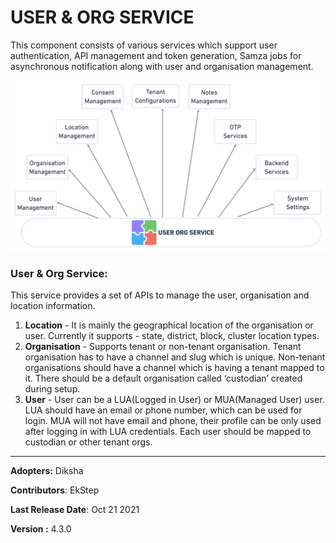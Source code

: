 # USER & ORG SERVICE

This component consists of various services which support user authentication, API management and token generation, Samza jobs for asynchronous notification along with user and organisation management.

![User Org service - Features](<../../../.gitbook/assets/image (2) (1) (1).png>)

### User & Org Service: <a href="#user-and-org-service" id="user-and-org-service"></a>

This service provides a set of APIs to manage the user, organisation and location information.&#x20;

1. **Location** - It is mainly the geographical location of the organisation or user. Currently it supports - state, district, block, cluster location types.
2. **Organisation** - Supports tenant or non-tenant organisation. Tenant organisation has to have a channel and slug which is unique. Non-tenant organisations should have a channel which is having a tenant mapped to it. There should be a default organisation called ‘custodian’ created during setup.
3. **User** - User can be a LUA(Logged in User) or MUA(Managed User) user. LUA should have an email or phone number, which can be used for login. MUA will not have email and phone, their profile can be only used after logging in with LUA credentials. Each user should be mapped to custodian or other tenant orgs.&#x20;

****

**Adopters:** Diksha

**Contributors**: EkStep

**Last Release Date**: Oct 21 2021

**Version :** 4.3.0&#x20;

### &#x20;<a href="#authentication" id="authentication"></a>

### &#x20;<a href="#authentication" id="authentication"></a>
